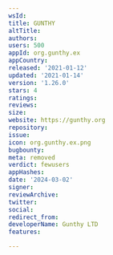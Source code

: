 ```yaml
---
wsId: 
title: GUNTHY
altTitle: 
authors: 
users: 500
appId: org.gunthy.ex
appCountry: 
released: '2021-01-12'
updated: '2021-01-14'
version: '1.26.0'
stars: 4
ratings: 
reviews: 
size: 
website: https://gunthy.org
repository: 
issue: 
icon: org.gunthy.ex.png
bugbounty: 
meta: removed
verdict: fewusers
appHashes: 
date: '2024-03-02'
signer: 
reviewArchive: 
twitter: 
social: 
redirect_from: 
developerName: Gunthy LTD
features: 

---
```


